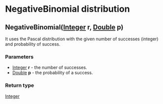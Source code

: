 NegativeBinomial distribution
=============================
NegativeBinomial([Integer](../types/Integer.md) **r**, [Double](../types/Double.md) **p**)
------------------------------------------------------------------------------------------

It uses the Pascal distribution with the given number of successes (integer) and probability of success.

### Parameters

- [Integer](../types/Integer.md) **r** - the number of successes.
- [Double](../types/Double.md) **p** - the probability of a success.

### Return type

[Integer](../types/Integer.md)



